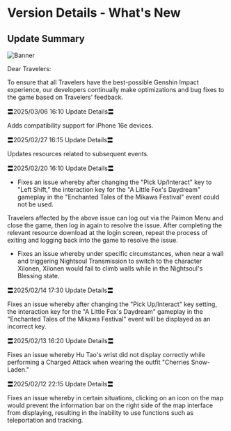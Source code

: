 # Version Details - What's New 
## Update Summary
![Banner](https://sdk.hoyoverse.com/upload/announcement/2020/11/11/0c4d0c742dde8334be30352fa3f5fb5b_4067277611421326976.jpg)

Dear Travelers:

To ensure that all Travelers have the best-possible Genshin Impact experience, our developers continually make optimizations and bug fixes to the game based on Travelers' feedback.

〓<t class="t_gl" contenteditable="false">2025/03/06 16:10</t> Update Details〓

Adds compatibility support for iPhone 16e devices.

〓<t class="t_gl" contenteditable="false">2025/02/27 16:15</t> Update Details〓

Updates resources related to subsequent events.

〓<t class="t_gl" contenteditable="false">2025/02/20 16:10</t> Update Details〓

- Fixes an issue whereby after changing the "Pick Up/Interact" key to "Left Shift," the interaction key for the "A Little Fox's Daydream" gameplay in the "Enchanted Tales of the Mikawa Festival" event could not be used.

Travelers affected by the above issue can log out via the Paimon Menu and close the game, then log in again to resolve the issue. After completing the relevant resource download at the login screen, repeat the process of exiting and logging back into the game to resolve the issue.

- Fixes an issue whereby under specific circumstances, when near a wall and triggering Nightsoul Transmission to switch to the character Xilonen, Xilonen would fail to climb walls while in the Nightsoul's Blessing state.

〓<t class="t_gl" contenteditable="false">2025/02/14 17:30</t> Update Details〓

Fixes an issue whereby after changing the "Pick Up/Interact" key setting, the interaction key for the "A Little Fox's Daydream" gameplay in the "Enchanted Tales of the Mikawa Festival" event will be displayed as an incorrect key.

〓<t class="t_gl" contenteditable="false">2025/02/13 16:20</t> Update Details〓

Fixes an issue whereby Hu Tao's wrist did not display correctly while performing a Charged Attack when wearing the outfit "Cherries Snow-Laden."

〓<t class="t_gl" contenteditable="false">2025/02/12 22:15</t> Update Details〓

Fixes an issue whereby in certain situations, clicking on an icon on the map would prevent the information bar on the right side of the map interface from displaying, resulting in the inability to use functions such as teleportation and tracking.
